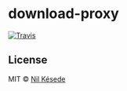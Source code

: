 # download-proxy

[![Travis](https://img.shields.io/travis/nilkesede/download-proxy.svg?style=flat-square)](https://github.com/nilkesede/download-proxy)


## License
MIT © [Nil Késede](https://nilkesede.mit-license.org)

